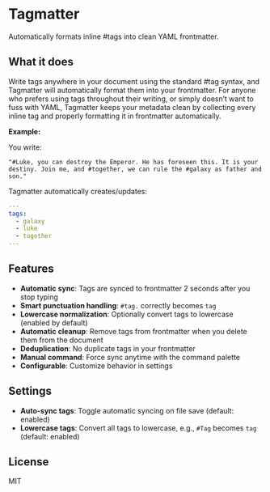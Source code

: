 # Tagmatter

Automatically formats inline #tags into clean YAML frontmatter.

## What it does

Write tags anywhere in your document using the standard #tag syntax, and Tagmatter will automatically format them into your frontmatter. For anyone who prefers using tags throughout their writing, or simply doesn’t want to fuss with YAML, Tagmatter keeps your metadata clean by collecting every inline tag and properly formatting it in frontmatter automatically.

**Example:**

You write:
```
"#Luke, you can destroy the Emperor. He has foreseen this. It is your destiny. Join me, and #together, we can rule the #galaxy as father and son."
```

Tagmatter automatically creates/updates:
```yaml
---
tags:
  - galaxy
  - luke
  - together
---
```

## Features

- **Automatic sync**: Tags are synced to frontmatter 2 seconds after you stop typing
- **Smart punctuation handling**: `#tag.` correctly becomes `tag`
- **Lowercase normalization**: Optionally convert tags to lowercase (enabled by default)
- **Automatic cleanup**: Remove tags from frontmatter when you delete them from the document
- **Deduplication**: No duplicate tags in your frontmatter
- **Manual command**: Force sync anytime with the command palette
- **Configurable**: Customize behavior in settings

## Settings

- **Auto-sync tags**: Toggle automatic syncing on file save (default: enabled)
- **Lowercase tags**: Convert all tags to lowercase, e.g., `#Tag` becomes `tag` (default: enabled)

## License

MIT
